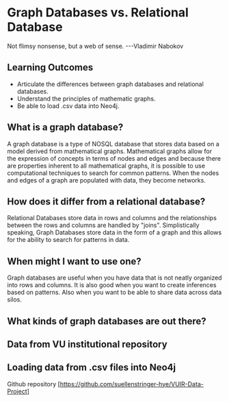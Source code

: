 # Graph Databases vs. Relational Database
Not flimsy nonsense, but a web of sense.
---Vladimir Nabokov

## Learning Outcomes

* Articulate the differences between graph databases and relational databases.
* Understand the principles of mathematic graphs.
* Be able to load .csv data into Neo4j.

## What is a graph database?

A graph database is a type of NOSQL database that stores data based on a model derived from mathematical graphs. 
Mathematical graphs allow for the expression of concepts in terms of nodes and edges and because there are properties inherent
to all mathematical graphs, it is possible to use computational techniques to search for common patterns. When the nodes and edges 
of a graph are populated with data, they become networks. 

## How does it differ from a relational database?

Relational Databases store data in rows and columns and the relationships between the rows and columns are handled by "joins". 
Simplistically speaking, Graph Databases store data in the form of a graph and this allows for the ability to search for patterns in data. 

## When might I want to use one?

Graph databases are useful when you have data that is not neatly organized into rows and columns. It is also good when you 
want to create inferences based on patterns. Also when you want to be able to share data across data silos. 

## What kinds of graph databases are out there?  

## Data from VU institutional repository

## Loading data from .csv files into Neo4j

Github repository [https://github.com/suellenstringer-hye/VUIR-Data-Project] 
